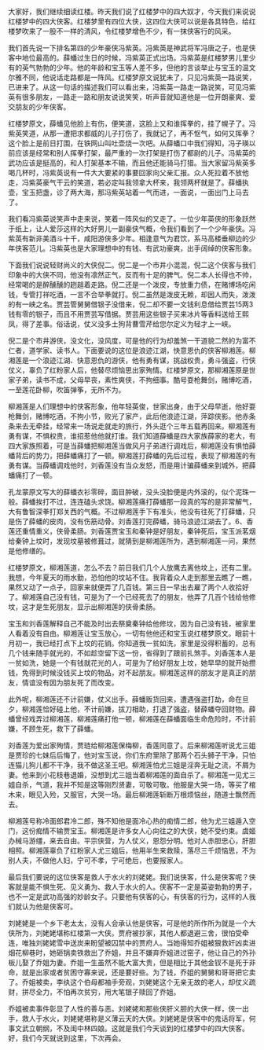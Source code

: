 
大家好，我们继续细读红楼。昨天我们说了红楼梦中的四大奴才，今天我们来说说红楼梦中的四大侠客。红楼梦里有四位大侠，这四位大侠可以说是各具特色，给红楼梦吹来了一股不一样的清风，令红楼梦增色不少，有一抹侠客行的风采。

我们首先说一下排名第四的少年豪侠冯紫英。冯紫英是神武将军冯唐之子，也是侠客中地位最高的。薛蟠过生日的时候，冯紫英正式出场。冯紫英是红楼梦男儿里少有的英气勃勃的少年。他的年龄和宝玉等人差不多，但他的言谈举止与宝玉的温文尔雅不同，他说话走路都是一阵风。红楼梦原文说犹未了，只见冯紫英一路说笑，已进来了。从这一句话的描述我们可以看出来，冯紫英一路走一路说笑，可见冯紫英有很多朋友，一路走一路和朋友说说笑笑，听声音就知道他是一位开朗豪爽、爱交朋友的少年侠客。

红楼梦原文，薛蟠见他脸上有伤，便笑道，这脸上又和谁挥拳的，挂了幌子了。冯紫英笑道，从那一遭把求都威的儿子打伤了，我就记了，再不怄气，如何又挥拳？这个脸上是前日打围，在铁网山叫吐壶烧一次吧。从薛蟠口中我们得知，冯子瑛以前应该是经常和别人挥拳打架，最严重的一次打架是打伤了都尉的儿子。冯紫英的武功应该是挺高的，和人打架基本不输，而且他还能骑马打猎。当大家留冯紫英多喝几杯时，冯紫英说有一件大大要紧的事要回家向父亲汇报。众人死拉着不放他走，冯紫英豪气干云的笑道，若必定叫我领拿大杯来，我领两杯就是了。薛蟠执壶，宝玉把盏，诊了两大海，那冯紫英站着一气而进，一面说，一面出门上马去了。

我们看冯紫英说笑声中走来说，笑着一阵风似的又走了。一位少年英侠的形象跃然于纸上，让人爱莎这样的大好男儿一副豪侠气概，令我们看到了一个少年豪侠。冯紫英有新非美酒斗十千，咸阳游侠多少年。相逢意气为君饮，系马高楼垂柳边的少年侠客范儿。冯紫英也是大家理想中的有钱、有武功豪爽，出手阔绰的侠客形象。

下面我们说说轻财尚义的大侠倪二。倪二是一个市井小混混，倪二这个侠客与我们印象中的大侠不同，他没有凛然正气，反而有十足的脾气。倪二本人长得也不帅，经常喝的是醉醺醺的趔趄着走路。倪二还是一个泼皮，专放重力债，在赌博场吃闲钱，专管打祥吃酒，一言不合举拳就打。倪二虽然是泼皮无赖，却因人而失，泼泼的有一峡之名。贾芸管舅舅借银子没借来，倪二却不要一文钱利息借给贾芸15两3钱有零的银子，而且不用贾芸写借据。贾芸用这些银子买来冰片等香料送给王熙凤，得了差事。俗话说，仗义没多土狗背曹雪芹给您尔定义为轻才上一峡。

倪二是个市井游侠，没文化，没风度，可是他的行为却羞煞一干道貌二然的为富不仁者，道学家、读书人。下面要说的这位是浪迹江湖，快意恩仇的侠客柳湘莲。柳湘莲是一个浪迹江湖、快意恩仇的游侠，他有勇有谋，挑战权贵，勇斗强盗，行侠仗义，辜负了红粉家人后，他替尽烦恼思出家殉情。红楼梦原文，那柳湘莲原是世家子弟，读书不成，父母早丧，素性爽侠，不拘细事。酷号耍枪舞剑，赌博吃酒，一至莲花卧柳，吹笛弹筝，无所不为。

柳湘莲是人们理想中的侠客形象，他年轻英俊，世家出身，由于父母早逝，他好耍枪舞剑，赌博吃酒，不拘小节，败光了家产，此后他浪迹江湖，萍踪侠影。他赤条条来去无牵挂，经常来一场说走就走的旅行，外头逛个三年五载再回来。柳湘莲有勇有谋，不惧权贵，谁招惹他他就打谁。我们知道薛蟠是四大家族薛家的老大，有四大家族照着，可是当薛蟠把柳湘莲当做风月子弟进行调戏后，柳湘莲没有惧怕薛蟠背后的势力，把薛蟠痛打了一顿。柳湘莲打薛蟠的先后过程，表现了柳湘莲的有勇有谋。当薛蟠调戏他时，刘香莲没有当众发怒，而是用计骗薛蟠来到城外，把薛蟠痛打了一顿。

孔龙蒙原文写大的薛蟠衣衫零碎，面目肿破，没头没脸便是内外滚的，似个泥珠一般。薛蟠挨打不过，连连磕头求饶。柳湘莲痛打薛蟠那一段真的写的是非常解气，大有鲁智深拳打郑关西的气概。不过柳湘莲手下有准头，他没有往死了打薛蟠，只是伤了薛蟠的皮肉，没有伤筋动骨。刘香莲打完薛蟠，骑马浪迹江湖去了。6、香莲还重情重义，侠骨柔肠。刘香莲贾宝玉和秦钟是好朋友，秦钟死后，宝玉派茗烟给秦钟上坟时，发现坟墓被修葺过，就猜到是柳湘莲所为，遇到柳湘莲一问，果然是他修缮的。

红楼梦原文，柳湘莲道，怎么不去？前日我们几个人放鹰去离他坟上，还有二里。我想，今年夏天的雨水勤，恐怕他的坟站不住。我背着众人走到那里去瞧了一瞧，果然又动了一点子，回家来就便弄了几百钱。第三日一早出去雇了两个人收拾好了。柳湘莲自己没有钱，可是为了一个已经死去了的朋友，他弄了几百个钱给他修坟，这才是生死朋友，显示出柳湘莲的侠骨柔肠。

宝玉和刘香莲解释自己不能及时出去祭奠秦钟给他修坟，因为自己没有钱，被家里人看着没有自由。柳湘莲让宝玉放心，一切有他他还和宝玉说红楼梦原文。眼前十月初一，我已经打点下上坟的花销。你知道我一贫如洗，家里是没得积蓄的，总有几个钱来随手就光的，不如趁空留下这一份，省得到了跟前扎煞手。刘香莲本人是一贫如洗，她是一个有钱就花光的人，可是为了给好朋友上坟，她早早的就开始攒钱，免得到时候没钱买上坟的物品，对不起朋友。柳湘莲这样的朋友才是真正的朋友，情谊没有因为朋友死了而改变。

此外呢，柳湘莲还不计前嫌，仗义出手。薛蟠贩货回来，遭遇强盗打劫，命在旦夕，柳湘莲恰好碰上他，不计前嫌，拔刀相助，打退了强盗，替薛蟠夺回财物。薛蟠曾经戏弄过柳湘莲，柳湘莲痛打他一顿，柳湘莲在薛蟠面临生命危险时，不计前嫌，不顾生死，救下了薛蟠。

刘香莲为爱出家殉情，贾琏给柳湘莲保梅柳，香莲同意了。后来柳湘莲听说尤三姐是贾珍的七妹后后悔了，他对宝玉说，你们东府里除了那两个石头狮子干净，只怕连猫儿狗儿都不干净，我不做这圣王吧。柳湘莲怕尤三姐是淫奔无耻之流，不屑为妻。他来到小花枝巷退婚，没想到尤三姐当着柳湘莲的面自杀了。柳湘莲一见尤三姐自杀，气道，我并不知是这等刚烈贤妻，可敬可敬。他服是大哭一场，等买了棺木来，眼见入殓，又服官，大哭一场。最后柳湘莲斩断万根烦恼丝，随道士飘然而去。

柳湘莲号称冷面郎君冷二郎，殊不知他是面冷心热的痴情二郎，他为尤三姐遁入空门，这份痴情不输贾宝玉。柳湘莲是许多女人心向往之的大侠，她不受约束。虞姬办械马游缰，来去自由。平宗侠营，为人仗义，恩怨分明。他对人赤胆忠心，肝胆相照。柳湘莲辜负了红粉家人尤三姐后，他用半生来救赎，落尽三千烦恼思，不为别人夫，不做他人妇，宁可不孝，宁可绝后，也要报家人。

最后我们要说的这位侠客是救人于水火的刘姥姥。我们说侠客，什么是侠客呢？侠客就是能不惧生死、见义勇为、救人于水火的人。侠客不一定是英姿勃勃的男子，也不一定是武功高强的妙龄女子。只要他有侠客的心，有侠客的行为，这样的人我们就认为他是侠客可。

刘姥姥是一个乡下老太太，没有人会承认他是侠客，可是他的所作所为就是一个大侠所为，刘姥姥堪称红楼第一大侠。贾府被抄家，其他人都退避三舍，很怕受牵连，唯独刘姥姥雪中送炭来盼望被囚禁中的贾府人。当她得知乔姐被狠救奸凶卖进烟花柳巷时，她砸锅卖铁救出了乔姐，并且不嫌弃乔姐进过窑子，他让自己的外孙板儿娶了乔姐为妻。乔姐一生虽然不能大富大贵，但是相比于其他金钗不是死于非命，就是出家或者贫困守寡来说，还是要好些。为了钱，乔姐的舅舅和哥哥把它卖了。乔姐被卖，李纨这个伯母都袖手旁观，刘姥姥这个无亲无故的老人，却仗义疏财，拼尽全力，不怕再次贫穷，用大笔银子赎回了乔姐。

乔姐被卖事件彰显了人性的善与恶。刘姥姥和那些侠肝义胆的大侠一样，侠一出手，救人于水火，刘姥姥堪称是义薄云天的大侠。刘姥姥是侠客中的鬼话将军，何事文武立朝纲，不及闺中林四娘。这就是我们今天谈到的红楼梦中的四大侠客。好，我们今天就说到这里，下次再会。


